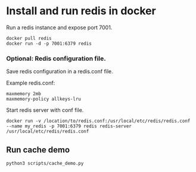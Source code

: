 # Install and run redis in docker

Run a redis instance and expose port 7001.
```buildoutcfg
docker pull redis
docker run -d -p 7001:6379 redis
```


### Optional: Redis configuration file.
Save redis configuration in a redis.conf file. 

Example redis.conf:
```
maxmemory 2mb
maxmemory-policy allkeys-lru
```
Start redis server with conf file.

`docker run -v /location/to/redis.conf:/usr/local/etc/redis/redis.conf --name my_redis -p 7001:6379 redis redis-server /usr/local/etc/redis/redis.conf`


## Run cache demo
`python3 scripts/cache_demo.py`
